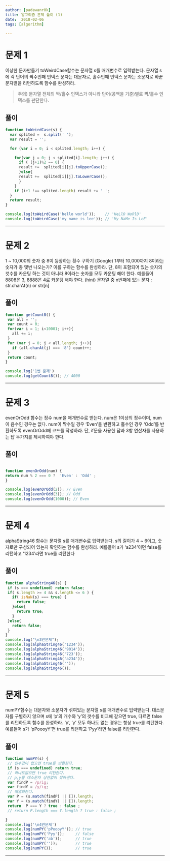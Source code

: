 ```yaml
---
author: [padawanr0k]
title: 알고리즘 문제 풀이 (1)
date:  2018-02-06
tags: [algorithm]

---
```





# 문제 1
이상한 문자만들기
toWeirdCase함수는 문자열 s를 매개변수로 입력받는다. 문자열 s에 각 단어의 짝수번째 인덱스 문자는 대문자로, 홀수번째 인덱스 문자는 소문자로 바꾼 문자열을 리턴하도록 함수를 완성하라.
> 주의) 문자열 전체의 짝/홀수 인덱스가 아니라 단어(공백을 기준)별로 짝/홀수 인덱스를 판단한다.

## 풀이

```javascript
function toWeirdCase(s) {
  var splited =  s.split(' ');
  var result = '';

  for (var i = 0; i < splited.length; i++) {

    for(var j = 0; j < splited[i].length; j++) {
      if ( (j+1)%2 == 0) {
      result +=  splited[i][j].toUpperCase();
      }else{
      result +=  splited[i][j].toLowerCase();
      }
    }
    if (i+1 !== splited.length) result += ' ';
  }
  return result;
}

console.log(toWeirdCase('hello world'));    // 'HeLlO WoRlD'
console.log(toWeirdCase('my name is lee')); // 'My NaMe Is LeE'
```

---

# 문제 2
1 ~ 10,000의 숫자 중 8이 등장하는 횟수 구하기 (Google)
1부터 10,000까지 8이라는 숫자가 총 몇번 나오는가? 이를 구하는 함수를 완성하라.
단, 8이 포함되어 있는 숫자의 갯수를 카운팅 하는 것이 아니라 8이라는 숫자를 모두 카운팅 해야 한다. 예를들어 8808은 3, 8888은 4로 카운팅 해야 한다.
(hint) 문자열 중 n번째에 있는 문자 : str.charAt(n) or str[n]




## 풀이

```javascript
function getCount8() {
 var all = '';
 var count = 0;
 for(var i = 1; i<10001; i++){
   all += i;
 }
 for (var j = 0; j < all.length; j++){
   if (all.charAt(j) === '8') count++;
 }
 return count;
}

console.log('1번 문제')
console.log(getCount8()); // 4000
```

---

# 문제 3

evenOrOdd 함수는 정수 num을 매개변수로 받는다. num은 1이상의 정수이며, num이 음수인 경우는 없다. num이 짝수일 경우 ‘Even’을 반환하고 홀수인 경우 ‘Odd’를 반환하도록 evenOrOdd에 코드를 작성하라.
단, if문을 사용한 답과 3항 연산자를 사용하는 답 두가지를 제시하여야 한다.



## 풀이


```javascript

function evenOrOdd(num) {
return num % 2 === 0 ?  'Even' : 'Odd' ;
}

console.log(evenOrOdd(2)); // Even
console.log(evenOrOdd(3)); // Odd
console.log(evenOrOdd(1000)); // Even

```

---

# 문제 4
alphaString46 함수는 문자열 s를 매개변수로 입력받는다. s의 길이가 4 ~ 6이고, 숫자로만 구성되어 있는지 확인하는 함수를 완성하라. 예를들어 s가 ‘a234’이면 false를 리턴하고 ‘1234’라면 true를 리턴한다



## 풀이

```javascript
function alphaString46(s) {
 if (s === undefined) return false;
 if( s.length >= 4 && s.length <= 6 ) {
   if( isNaN(s) === true) {
     return false;
   }else{
     return true;
   }
 }else{
   return false;
 }
}
console.log("\n3번문제");
console.log(alphaString46('1234'));
console.log(alphaString46('9014'));
console.log(alphaString46('723'));
console.log(alphaString46('a234'));
console.log(alphaString46(''));
console.log(alphaString46());
```



---

# 문제 5
numPY함수는 대문자와 소문자가 섞여있는 문자열 s를 매개변수로 입력받는다.
대소문자를 구별하지 않으며 s에 ‘p’의 개수와 ‘y’의 갯수를 비교해 같으면 true,
다르면 false를 리턴하도록 함수를 완성하라. ‘p’, ‘y’ 모두 하나도 없는 경우는 항상 true를 리턴한다.
예를들어 s가 ‘pPoooyY’면 true를 리턴하고 ‘Pyy’라면 false를 리턴한다.


## 풀이

```javascript
function numPY(s) {
 // 인수값이 없으면 true를 반환한다.
 if (s === undefined) return true;
 // 하나도없으면 true 리턴한다.
 // p,y를 대소문자 상관없이 찾아낸다.
 var findP = /p/ig;
 var findY = /y/ig;
 // 배열화한다.
 var P = (s.match(findP) || []).length;
 var Y = (s.match(findY) || []).length;
 return  P === Y ? true : false ;
 // return P.length === Y.length ? true : false ;

}
console.log('\n4번문제')
console.log(numPY('pPoooyY')); // true
console.log(numPY('Pyy'));     // false
console.log(numPY('ab'));      // true
console.log(numPY(''));        // true
console.log(numPY());          // true
```


---
